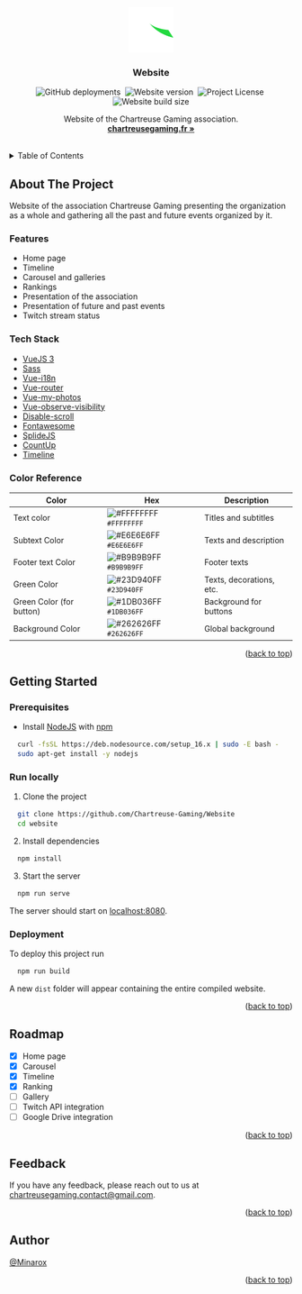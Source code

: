 <div id="top"></div>
<br />

<div align="center">
<a href="https://github.com/Chartreuse-Gaming/Website">
    <img src="src/assets/svg/logo.svg" alt="Logo" width="80" height="80">
</a>

<h3 align="center">Website</h3>

![GitHub deployments](https://img.shields.io/github/deployments/Chartreuse-Gaming/Website/github-pages?label=Deployment)&nbsp;
![Website version](https://img.shields.io/github/package-json/v/Chartreuse-Gaming/Website?label=Version)&nbsp;
![Project License](https://img.shields.io/github/license/Chartreuse-Gaming/Website?label=License)&nbsp;
![Website build size](https://img.shields.io/badge/Build%20size-5.28%20MB-blue)

  <p align="center">
    Website of the Chartreuse Gaming association.
    <br />
    <a href="https://chartreusegaming.fr/"><strong>chartreusegaming.fr »</strong></a>
  </p>
</div>
<br />

<details>
  <summary>Table of Contents</summary>
  <ol>
    <li>
      <a href="#about-the-project">About The Project</a>
      <ul>
        <li><a href="#features">Features</a></li>
        <li><a href="#tech-stack">Tech Stack</a></li>
        <li><a href="#color-reference">Color Reference</a></li>
      </ul>
    </li>
    <li>
      <a href="#getting-started">Getting Started</a>
      <ul>
        <li><a href="#prerequisites">Prerequisites</a></li>
        <li><a href="#run-locally">Run Locally</a></li>
        <li><a href="#deployment">Deployment</a></li>
      </ul>
    </li>
    <li><a href="#roadmap">Roadmap</a></li>
    <li><a href="#feedback">Feedback</a></li>
    <li><a href="#author">Author</a></li>
  </ol>
</details>

## About The Project

Website of the association Chartreuse Gaming presenting the organization as a whole and gathering all the past and
future events organized by it.

### Features

- Home page
- Timeline
- Carousel and galleries
- Rankings
- Presentation of the association
- Presentation of future and past events
- Twitch stream status

### Tech Stack

- [VueJS 3](https://vuejs.org/)
- [Sass](https://sass-lang.com/)
- [Vue-i18n](https://vue-i18n.intlify.dev/)
- [Vue-router](https://router.vuejs.org/)
- [Vue-my-photos](https://github.com/am283721/vue-my-photos)
- [Vue-observe-visibility](https://github.com/Akryum/vue-observe-visibility)
- [Disable-scroll](https://github.com/gilbarbara/disable-scroll#readme)
- [Fontawesome](https://fontawesome.com/)
- [SplideJS](https://splidejs.com/)
- [CountUp](https://github.com/inorganik/countUp.js)
- [Timeline](https://codepen.io/z-/pen/bwPBjY)

### Color Reference

| Color                    | Hex                                                                           | Description              |
|--------------------------|-------------------------------------------------------------------------------|--------------------------|
| Text color               | ![#FFFFFFFF](https://via.placeholder.com/8/FFFFFFFF/FFFFFFFF.png) `#FFFFFFFF` | Titles and subtitles     |
| Subtext Color            | ![#E6E6E6FF](https://via.placeholder.com/8/E6E6E6FF/E6E6E6FF.png) `#E6E6E6FF` | Texts and description    |
| Footer text Color        | ![#B9B9B9FF](https://via.placeholder.com/8/B9B9B9FF/B9B9B9FF.png) `#B9B9B9FF` | Footer texts             |
| Green Color              | ![#23D940FF](https://via.placeholder.com/8/23D940FF/23D940FF.png) `#23D940FF` | Texts, decorations, etc. |
| Green Color (for button) | ![#1DB036FF](https://via.placeholder.com/8/1DB036FF/1DB036FF.png) `#1DB036FF` | Background for buttons   |
| Background Color         | ![#262626FF](https://via.placeholder.com/8/262626FF/262626FF.png) `#262626FF` | Global background        |

<p align="right">(<a href="#top">back to top</a>)</p>

## Getting Started

### Prerequisites

- Install [NodeJS](https://nodejs.org/) with [npm](https://www.npmjs.com/)

```bash
  curl -fsSL https://deb.nodesource.com/setup_16.x | sudo -E bash -
  sudo apt-get install -y nodejs
```

### Run locally

1. Clone the project

```bash
  git clone https://github.com/Chartreuse-Gaming/Website
  cd website
```

2. Install dependencies

```bash
  npm install
```

3. Start the server

```bash
  npm run serve
```

The server should start on [localhost:8080](http://localhost:8080/).

### Deployment

To deploy this project run

```bash
  npm run build
```

A new `dist` folder will appear containing the entire compiled website.

<p align="right">(<a href="#top">back to top</a>)</p>

## Roadmap

- [x] Home page
- [x] Carousel
- [x] Timeline
- [x] Ranking
- [ ] Gallery
- [ ] Twitch API integration
- [ ] Google Drive integration

<p align="right">(<a href="#top">back to top</a>)</p>

## Feedback

If you have any feedback, please reach out to us at [chartreusegaming.contact@gmail.com](mailto:chartreusegaming.contact@gmail.com).

<p align="right">(<a href="#top">back to top</a>)</p>

## Author

[@Minarox](https://www.github.com/Minarox)

<p align="right">(<a href="#top">back to top</a>)</p>
